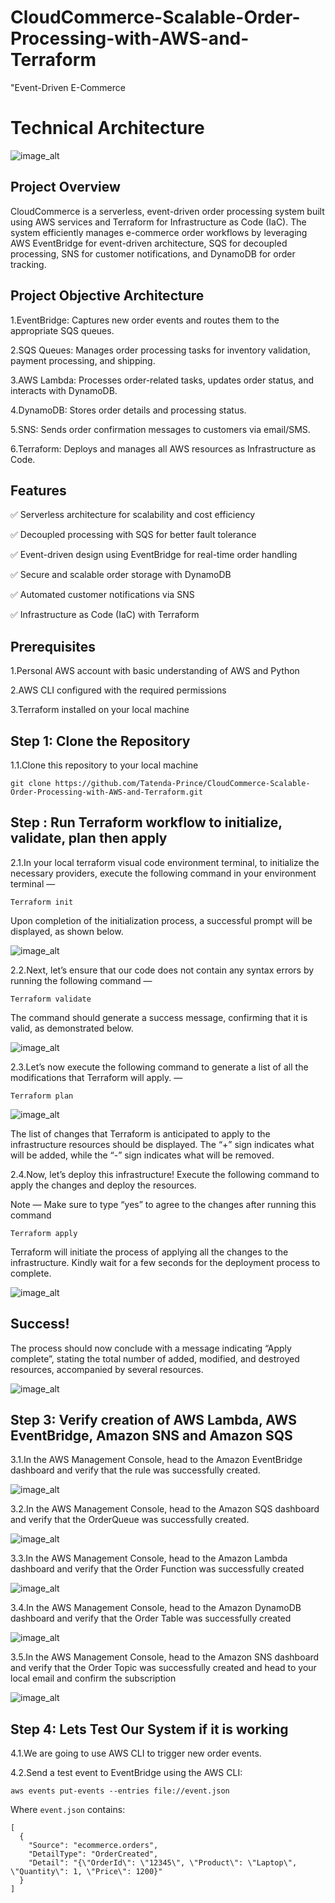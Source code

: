 # CloudCommerce-Scalable-Order-Processing-with-AWS-and-Terraform

"Event-Driven E-Commerce

# Technical Architecture

![image_alt](https://github.com/Tatenda-Prince/CloudCommerce-Scalable-Order-Processing-with-AWS-and-Terraform/blob/f7dac1724ba050a46f4228a63c55f750f151cdef/img/Screenshot%202025-02-14%20092020.png)

## Project Overview

CloudCommerce is a serverless, event-driven order processing system built using AWS services and Terraform for Infrastructure as Code (IaC). The system efficiently manages e-commerce order workflows by leveraging AWS EventBridge for event-driven architecture, SQS for decoupled processing, SNS for customer notifications, and DynamoDB for order tracking.

## Project Objective Architecture

1.EventBridge: Captures new order events and routes them to the appropriate SQS queues.

2.SQS Queues: Manages order processing tasks for inventory validation, payment processing, and shipping.

3.AWS Lambda: Processes order-related tasks, updates order status, and interacts with DynamoDB.

4.DynamoDB: Stores order details and processing status.

5.SNS: Sends order confirmation messages to customers via email/SMS.

6.Terraform: Deploys and manages all AWS resources as Infrastructure as Code.


## Features

✅ Serverless architecture for scalability and cost efficiency

✅ Decoupled processing with SQS for better fault tolerance

✅ Event-driven design using EventBridge for real-time order handling

✅ Secure and scalable order storage with DynamoDB

✅ Automated customer notifications via SNS

✅ Infrastructure as Code (IaC) with Terraform

## Prerequisites

1.Personal AWS account with basic understanding of AWS and Python

2.AWS CLI configured with the required permissions

3.Terraform installed on your local machine

## Step 1: Clone the Repository

1.1.Clone this repository to your local machine

```language
git clone https://github.com/Tatenda-Prince/CloudCommerce-Scalable-Order-Processing-with-AWS-and-Terraform.git
```

## Step : Run Terraform workflow to initialize, validate, plan then apply

2.1.In your local terraform visual code environment terminal, to initialize the necessary providers, execute the following command in your environment terminal —

```language
Terraform init
```

Upon completion of the initialization process, a successful prompt will be displayed, as shown below.

![image_alt](https://github.com/Tatenda-Prince/CloudCommerce-Scalable-Order-Processing-with-AWS-and-Terraform/blob/a930cd342016696264f9831307589c7d0fe77b2e/img/Screenshot%202025-02-14%20100443.png)


2.2.Next, let’s ensure that our code does not contain any syntax errors by running the following command —

```language
Terraform validate
```
The command should generate a success message, confirming that it is valid, as demonstrated below.


![image_alt](https://github.com/Tatenda-Prince/CloudCommerce-Scalable-Order-Processing-with-AWS-and-Terraform/blob/894a8ffd0c83fb2664cadd51e8f8b5e81f85077e/img/Screenshot%202025-02-14%20100505.png)

2.3.Let’s now execute the following command to generate a list of all the modifications that Terraform will apply. —

```language
Terraform plan
```

![image_alt](https://github.com/Tatenda-Prince/CloudCommerce-Scalable-Order-Processing-with-AWS-and-Terraform/blob/4adcc54b9bdea54bda3b820a15d8074cfa56e420/img/Screenshot%202025-02-14%20100603.png)

The list of changes that Terraform is anticipated to apply to the infrastructure resources should be displayed. The “+” sign indicates what will be added, while the “-” sign indicates what will be removed.

2.4.Now, let’s deploy this infrastructure! Execute the following command to apply the changes and deploy the resources.

Note — Make sure to type “yes” to agree to the changes after running this command

```language
Terraform apply
```
Terraform will initiate the process of applying all the changes to the infrastructure. Kindly wait for a few seconds for the deployment process to complete.

![image_alt](https://github.com/Tatenda-Prince/CloudCommerce-Scalable-Order-Processing-with-AWS-and-Terraform/blob/3561aeffb1fc58fd0ba21dafac0015d9d8bd0940/img/Screenshot%202025-02-14%20100704.png)

## Success!

The process should now conclude with a message indicating “Apply complete”, stating the total number of added, modified, and destroyed resources, accompanied by several resources.

![image_alt](https://github.com/Tatenda-Prince/CloudCommerce-Scalable-Order-Processing-with-AWS-and-Terraform/blob/82bba43bf5a46ef650003a0c92799bd0ef68b050/img/Screenshot%202025-02-14%20100742.png)


## Step 3: Verify creation of AWS Lambda, AWS EventBridge, Amazon SNS and Amazon SQS

3.1.In the AWS Management Console, head to the Amazon EventBridge dashboard and verify that the rule was successfully created.

![image_alt](https://github.com/Tatenda-Prince/CloudCommerce-Scalable-Order-Processing-with-AWS-and-Terraform/blob/c972f30db68cd31d9f81e7da808f81601f940151/img/Screenshot%202025-02-14%20101240.png)


3.2.In the AWS Management Console, head to the Amazon SQS dashboard and verify that the OrderQueue was successfully created.

![image_alt](https://github.com/Tatenda-Prince/CloudCommerce-Scalable-Order-Processing-with-AWS-and-Terraform/blob/0fbaaa2fbde6c7648cafe40faa09c7c2990a1dc3/img/Screenshot%202025-02-14%20101332.png)


3.3.In the AWS Management Console, head to the Amazon Lambda dashboard and verify that the Order Function was successfully created

![image_alt](https://github.com/Tatenda-Prince/CloudCommerce-Scalable-Order-Processing-with-AWS-and-Terraform/blob/417e3ce444c6f29a8def17051ae4e85f35a24e8a/img/Screenshot%202025-02-14%20101423.png)


3.4.In the AWS Management Console, head to the Amazon DynamoDB dashboard and verify that the Order Table was successfully created

![image_alt](https://github.com/Tatenda-Prince/CloudCommerce-Scalable-Order-Processing-with-AWS-and-Terraform/blob/3a7752bbe939f7cbbe0c5b928b08471b7d5e3964/img/Screenshot%202025-02-14%20101455.png)


3.5.In the AWS Management Console, head to the Amazon SNS dashboard and verify that the Order Topic was successfully created and head to your local email and confirm the subscription

![image_alt](https://github.com/Tatenda-Prince/CloudCommerce-Scalable-Order-Processing-with-AWS-and-Terraform/blob/5bdca3a37128e895f63386b255b8b8486fa196ec/img/Screenshot%202025-02-14%20101544.png)


## Step 4: Lets Test Our System if it is working

4.1.We are going to use AWS CLI to trigger new order events.

4.2.Send a test event to EventBridge using the AWS CLI:

```language
aws events put-events --entries file://event.json

```


Where `event.json` contains:

```language
[
  {
    "Source": "ecommerce.orders",
    "DetailType": "OrderCreated",
    "Detail": "{\"OrderId\": \"12345\", \"Product\": \"Laptop\", \"Quantity\": 1, \"Price\": 1200}"
  }
]

```









